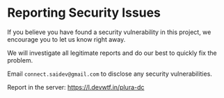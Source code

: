 # Reporting Security Issues

If you believe you have found a security vulnerability in this project, we encourage you to let us know right away.

We will investigate all legitimate reports and do our best to quickly fix the problem.

Email `connect.saidev@gmail.com` to disclose any security vulnerabilities.

Report in the server: https://l.devwtf.in/plura-dc